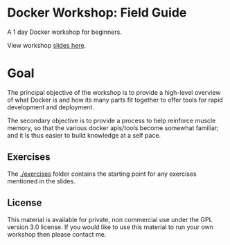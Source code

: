# Docker Workshop: Field Guide

A 1 day Docker workshop for beginners.

View workshop [slides here](https://docker-field-guide-workshop.netlify.com).

# Goal

The principal objective of the workshop is to provide a high-level overview of what Docker is and how its many parts fit together to offer tools for rapid development and deployment.

The secondary objective is to provide a process to help reinforce muscle memory, so that the various docker apis/tools become somewhat familiar; and it is thus easier to build knowledge at a self pace.

## Exercises

The [./exercises](./exercises) folder contains the starting point for any exercises mentioned in the slides.


## License

This material is available for private, non commercial use under the GPL version 3.0 license. If you would like to use this material to run your own workshop then please contact me.
